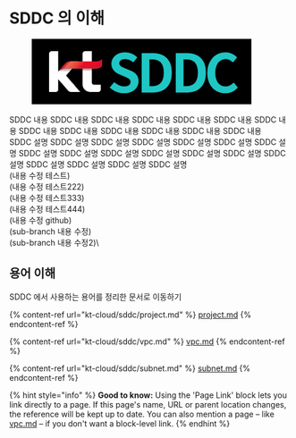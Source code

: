 # SDDC 의 이해

<figure><img src=".gitbook/assets/ktsddc.png" alt=""><figcaption></figcaption></figure>

SDDC 내용 SDDC 내용 SDDC 내용 SDDC 내용 SDDC 내용 SDDC 내용 SDDC 내용 SDDC 내용 SDDC 내용 SDDC 내용 SDDC 내용 SDDC 내용 SDDC 내용\
SDDC 설명 SDDC 설명 SDDC 설명 SDDC 설명 SDDC 설명 SDDC 설명 SDDC 설명 SDDC 설명 SDDC 설명 SDDC 설명 SDDC 설명 SDDC 설명 SDDC 설명 SDDC 설명 SDDC 설명 SDDC 설명 SDDC 설명 SDDC 설명\
(내용 수정 테스트)\
(내용 수정 테스트222)\
(내용 수정 테스트333)\
(내용 수정 테스트444)\
(내용 수정 github)\
(sub-branch 내용 수정)\
(sub-branch 내용 수정2)\


## 용어 이해

SDDC 에서 사용하는 용어를 정리한 문서로 이동하기

{% content-ref url="kt-cloud/sddc/project.md" %}
[project.md](kt-cloud/sddc/project.md)
{% endcontent-ref %}

{% content-ref url="kt-cloud/sddc/vpc.md" %}
[vpc.md](kt-cloud/sddc/vpc.md)
{% endcontent-ref %}

{% content-ref url="kt-cloud/sddc/subnet.md" %}
[subnet.md](kt-cloud/sddc/subnet.md)
{% endcontent-ref %}

{% hint style="info" %}
**Good to know:** Using the 'Page Link' block lets you link directly to a page. If this page's name, URL or parent location changes, the reference will be kept up to date. You can also mention a page – like [vpc.md](kt-cloud/sddc/vpc.md "mention") – if you don't want a block-level link.
{% endhint %}
